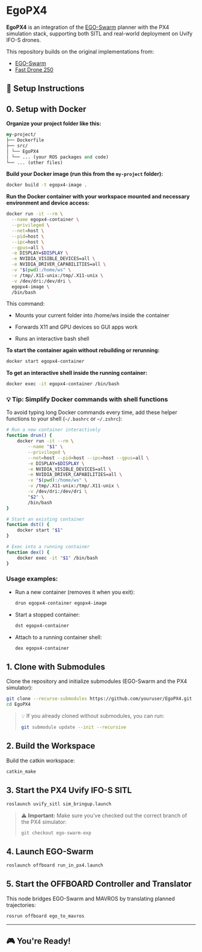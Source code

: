 # EgoPX4

**EgoPX4** is an integration of the [EGO-Swarm](https://github.com/ZJU-FAST-Lab/ego-planner-swarm#) planner with the PX4 simulation stack, supporting both SITL and real-world deployment on Uvify IFO-S drones.

This repository builds on the original implementations from:

* [EGO-Swarm](https://github.com/ZJU-FAST-Lab/ego-planner-swarm#)
* [Fast Drone 250](https://github.com/ZJU-FAST-Lab/Fast-Drone-250)

## 🚀 Setup Instructions

## 0. Setup with Docker
**Organize your project folder like this:**

```perl
my-project/
├── Dockerfile
├── src/
│ └── EgoPX4
│ └── ... (your ROS packages and code)
└── ... (other files)
```

**Build your Docker image (run this from the `my-project` folder):**

```bash
docker build -t egopx4-image .
```

**Run the Docker container with your workspace mounted and necessary environment and device access:**

```bash
docker run -it --rm \
  --name egopx4-container \
  --privileged \
  --net=host \
  --pid=host \
  --ipc=host \
  --gpus=all \
  -e DISPLAY=$DISPLAY \
  -e NVIDIA_VISIBLE_DEVICES=all \
  -e NVIDIA_DRIVER_CAPABILITIES=all \
  -v "$(pwd):/home/ws" \
  -v /tmp/.X11-unix:/tmp/.X11-unix \
  -v /dev/dri:/dev/dri \
  egopx4-image \
  /bin/bash
```

This command:

- Mounts your current folder into /home/ws inside the container

- Forwards X11 and GPU devices so GUI apps work

- Runs an interactive bash shell

**To start the container again without rebuilding or rerunning:**
```bash
docker start egopx4-container
```
**To get an interactive shell inside the running container:**
```bash
docker exec -it egopx4-container /bin/bash
```

### 💡 Tip: Simplify Docker commands with shell functions

To avoid typing long Docker commands every time, add these helper functions to your shell (`~/.bashrc` or `~/.zshrc`):

```bash
# Run a new container interactively
function drun() {
    docker run -it --rm \
        --name "$1" \
        --privileged \
        --net=host --pid=host --ipc=host --gpus=all \
        -e DISPLAY=$DISPLAY \
        -e NVIDIA_VISIBLE_DEVICES=all \
        -e NVIDIA_DRIVER_CAPABILITIES=all \
        -v "$(pwd):/home/ws" \
        -v /tmp/.X11-unix:/tmp/.X11-unix \
        -v /dev/dri:/dev/dri \
        "$2" \
        /bin/bash
}

# Start an existing container
function dst() {
    docker start "$1"
}

# Exec into a running container
function dex() {
    docker exec -it "$1" /bin/bash
}
```

### Usage examples:

* Run a new container (removes it when you exit):

  ```bash
  drun egopx4-container egopx4-image
  ```

* Start a stopped container:

  ```bash
  dst egopx4-container
  ```

* Attach to a running container shell:

  ```bash
  dex egopx4-container
  ```

## 1. Clone with Submodules

Clone the repository and initialize submodules (EGO-Swarm and the PX4 simulator):

```bash
git clone --recurse-submodules https://github.com/youruser/EgoPX4.git
cd EgoPX4
```

> 💡 If you already cloned without submodules, you can run:
>
> ```bash
> git submodule update --init --recursive
> ```

## 2. Build the Workspace

Build the catkin workspace:

```bash
catkin_make
```

## 3. Start the PX4 Uvify IFO-S SITL

```bash
roslaunch uvify_sitl sim_bringup.launch
```

> ⚠️ **Important:** Make sure you’ve checked out the correct branch of the PX4 simulator:
>
> ```
> git checkout ego-swarm-exp
> ```

## 4. Launch EGO-Swarm

```bash
roslaunch offboard run_in_px4.launch
```

## 5. Start the OFFBOARD Controller and Translator

This node bridges EGO-Swarm and MAVROS by translating planned trajectories:

```bash
rosrun offboard ego_to_mavros
```

---

## 🎮 You're Ready!
